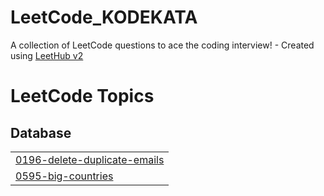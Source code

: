 # LeetCode_KODEKATA
A collection of LeetCode questions to ace the coding interview! - Created using [LeetHub v2](https://github.com/arunbhardwaj/LeetHub-2.0)

<!---LeetCode Topics Start-->
# LeetCode Topics
## Database
|  |
| ------- |
| [0196-delete-duplicate-emails](https://github.com/catlejuyeon/LeetCode_KODEKATA/tree/master/0196-delete-duplicate-emails) |
| [0595-big-countries](https://github.com/catlejuyeon/LeetCode_KODEKATA/tree/master/0595-big-countries) |
<!---LeetCode Topics End-->